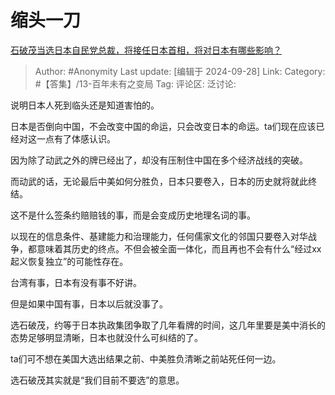 # 缩头一刀
[石破茂当选日本自民党总裁，将接任日本首相，将对日本有哪些影响？](https://www.zhihu.com/question/670975719/answer/3699021247)

> Author: #Anonymity
> Last update: [编辑于 2024-09-28]
> Link:
> Category: #【答集】/13-百年未有之变局 
> Tag: 
> 评论区:
> 泛讨论:

说明日本人死到临头还是知道害怕的。

日本是否倒向中国，不会改变中国的命运，只会改变日本的命运。ta们现在应该已经对这一点有了体感认识。

因为除了动武之外的牌已经出了，却没有压制住中国在多个经济战线的突破。

而动武的话，无论最后中美如何分胜负，日本只要卷入，日本的历史就将就此终结。

这不是什么签条约赔赔钱的事，而是会变成历史地理名词的事。

以现在的信息条件、基建能力和治理能力，任何儒家文化的邻国只要卷入对华战争，都意味着其历史的终点。不但会被全面一体化，而且再也不会有什么“经过xx起义恢复独立”的可能性存在。

台湾有事，日本有没有事不好讲。

但是如果中国有事，日本以后就没事了。

选石破茂，约等于日本执政集团争取了几年看牌的时间，这几年里要是美中消长的态势足够明显清晰，日本也就没什么可纠结的了。

ta们可不想在美国大选出结果之前、中美胜负清晰之前站死任何一边。

选石破茂其实就是“我们目前不要选”的意思。